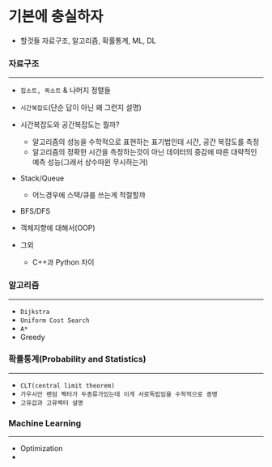 
# 기본에 충실하자
- 할것들
자료구조, 알고리즘, 확률통계, ML, DL

### 자료구조
---
  - `힙소트, 퀵소트` & 나머지 정렬들
  - `시간복잡도`(단순 답이 아닌 왜 그런지 설명)
  - 시간복잡도와 공간복잡도는 뭘까?
    - 알고리즘의 성능을 수학적으로 표현하는 표기법인데 시간, 공간 복잡도를 측정
    - 알고리즘의 정확한 시간을 측정하는것이 아닌 데이터의 증감에 따른 대략적인 예측 성능(그래서 상수따윈 무시하는거)
  
  - Stack/Queue
    - 어느경우에 스택/큐를 쓰는게 적절할까
  - BFS/DFS
  - 객체지향에 대해서(OOP)
  
  - 그외 
    - C++과 Python 차이
 
    
### 알고리즘
---
  - `Dijkstra`
  - `Uniform Cost Search`
  - `A*`
  - Greedy

### 확률통계(Probability and Statistics)
---
  - `CLT(central limit theorem)`
  - `가우시안 랜덤 벡터가 두종류가있는데 이게 서로독립임을 수학적으로 증명`
  - `고유값과 고유벡터 설명`
  


### Machine Learning
---
  - Optimization
  - 
